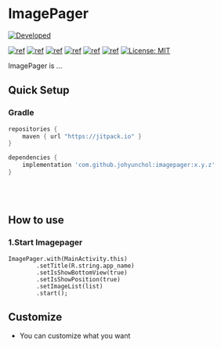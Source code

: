 # ImagePager

[![Developed](https://img.shields.io/badge/Developed-JoHyunChol-green.svg?style=flat)](https://android-arsenal.com/details/1/7697)

[![ref](https://img.shields.io/static/v1.svg?label=AndroidStudio&message=4.0&color=blueviolet)](https://developer.android.com/studio) [![ref](https://img.shields.io/badge/platform-android-lightgrey.svg)](https://developer.android.com/) [![ref](https://img.shields.io/badge/Kotlin-1.3.72-orange.svg)](https://kotlinlang.org/) [![ref](https://img.shields.io/badge/gradle--wrapper-gradle--6.1.1--all-yellowgreen.svg)](https://gradle.org/) [![ref](https://img.shields.io/badge/gradle-4.0.0-blue.svg)](https://gradle.org/) [![ref](https://travis-ci.org/perelandrax/ReactorKit.svg?branch=master)](https://travis-ci.org/johyunchol/ImagePager) [![License: MIT](https://img.shields.io/badge/License-MIT-yellow.svg)](https://opensource.org/licenses/MIT)

ImagePager is ...

## Quick Setup

###  Gradle

```gradle
repositories {
    maven { url "https://jitpack.io" }
}

dependencies {
    implementation 'com.github.johyunchol:imagepager:x.y.z'
}

```

</br></br>

## How to use

### 1.Start Imagepager


```
ImagePager.with(MainActivity.this)
        .setTitle(R.string.app_name)
        .setIsShowBottomView(true)
        .setIsShowPosition(true)
        .setImageList(list)
        .start();
```

## Customize

- You can customize what you want

